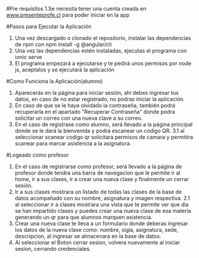#Pre requisitos
1.Se necesita tener una cuenta creada en www.presenteprofe.cl para poder iniciar en la app

#Pasos para Ejecutar la Aplicación
1. Una vez descargado o clonado el repositorio, instalar las dependencias de npm con npm install -g @angular/cli
2. Una vez las dependencias estén instaladas, ejecutas el programa con ionic serve
3. El programa empezará a ejecutarse y te pedirá unos permisos por node js, aceptalos y se ejecutará la aplicación

#Como Funciona la Aplicación(alumno)
1. Aparecerás en la página para iniciar sesión, ahí debes ingresar tus datos, en caso de no estar registrado, no podras iniciar la aplicación.
2. En caso de que se le haya olvidado la contraseña, también podrá recuperarla en el apartado "Recuperar Contraseña" donde podra solicitar un correo con una nueva clave a su correo.
3. En el caso de registrase como alumno, será llevado a la página principal donde se le dará la bienvenida y podrá escanear un código QR.
3.1 al seleccionar scanear codigo qr solicitara permisos de camara y permitira scanear para marcar asistencia a la asignatura.
   
#Logeado como profesor
1. En el caso de registrarse como profesor, será llevado a la página de profesor donde tendra una barra de navegacion que le permite ir al home, ir a sus clases, ir a crear una nueva clase y finalmente un cerrar sesión.
2. Ir a sus clases mostrara un listado de todas las clases de la base de datos acompañado con su nombre, asignatura y imagen respectiva.
2.1 al seleccionar ir a clases mostrara una vista que te permite ver que dia se han impartido clases y puedes crear una nueva clase de esa materia generando un qr para que alumnos marquen asistencia.
3. Crear una nueva clase te lleva a un formulario donde deberas ingresar los datos de la nueva clase como: nombre, sigla, asignatura, sede, descripcion, al ingresar se almacenara en la base de datos.
4. Al seleccionar el Boton cerrar sesion, volvera nuevamente al iniciar sesion, cerrando credenciales.

